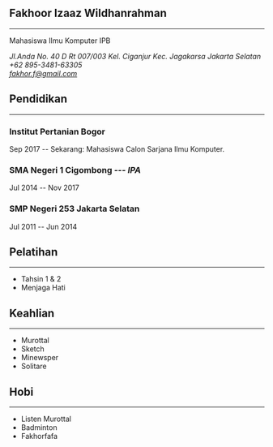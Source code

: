 ## Fakhoor Izaaz Wildhanrahman
---
Mahasiswa Ilmu Komputer IPB

*Jl.Anda No. 40 D Rt 007/003 Kel. Ciganjur Kec. Jagakarsa Jakarta Selatan*\
*+62 895-3481-63305*\
*fakhor.f@gmail.com*

## Pendidikan
---
### Institut Pertanian Bogor
Sep 2017 -- Sekarang: Mahasiswa Calon Sarjana Ilmu Komputer.

### SMA Negeri 1 Cigombong *--- IPA*
Jul 2014 -- Nov 2017

### SMP Negeri 253 Jakarta Selatan
Jul 2011 -- Jun 2014

## Pelatihan
---------
- Tahsin 1 & 2
- Menjaga Hati

## Keahlian
--------
- Murottal
- Sketch
- Minewsper
- Solitare

## Hobi
----
- Listen Murottal
- Badminton
- Fakhorfafa

